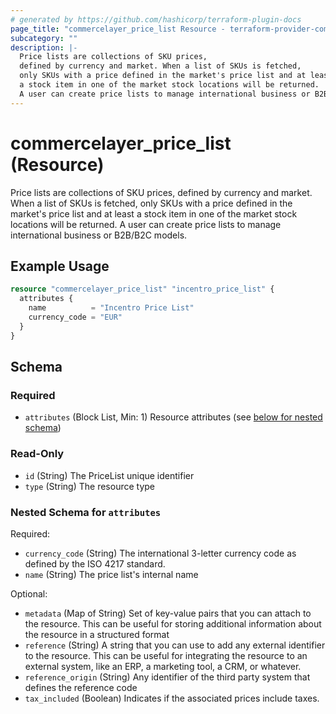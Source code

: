 ```yaml
---
# generated by https://github.com/hashicorp/terraform-plugin-docs
page_title: "commercelayer_price_list Resource - terraform-provider-commercelayer"
subcategory: ""
description: |-
  Price lists are collections of SKU prices,
  defined by currency and market. When a list of SKUs is fetched,
  only SKUs with a price defined in the market's price list and at least
  a stock item in one of the market stock locations will be returned.
  A user can create price lists to manage international business or B2B/B2C models.
---
```


# commercelayer_price_list (Resource)

Price lists are collections of SKU prices, 
		defined by currency and market. When a list of SKUs is fetched, 
		only SKUs with a price defined in the market's price list and at least 
		a stock item in one of the market stock locations will be returned. 
		A user can create price lists to manage international business or B2B/B2C models.

## Example Usage

```terraform
resource "commercelayer_price_list" "incentro_price_list" {
  attributes {
    name          = "Incentro Price List"
    currency_code = "EUR"
  }
}
```

<!-- schema generated by tfplugindocs -->
## Schema

### Required

- `attributes` (Block List, Min: 1) Resource attributes (see [below for nested schema](#nestedblock--attributes))

### Read-Only

- `id` (String) The PriceList unique identifier
- `type` (String) The resource type

<a id="nestedblock--attributes"></a>
### Nested Schema for `attributes`

Required:

- `currency_code` (String) The international 3-letter currency code as defined by the ISO 4217 standard.
- `name` (String) The price list's internal name

Optional:

- `metadata` (Map of String) Set of key-value pairs that you can attach to the resource. This can be useful for storing additional information about the resource in a structured format
- `reference` (String) A string that you can use to add any external identifier to the resource. This can be useful for integrating the resource to an external system, like an ERP, a marketing tool, a CRM, or whatever.
- `reference_origin` (String) Any identifier of the third party system that defines the reference code
- `tax_included` (Boolean) Indicates if the associated prices include taxes.
